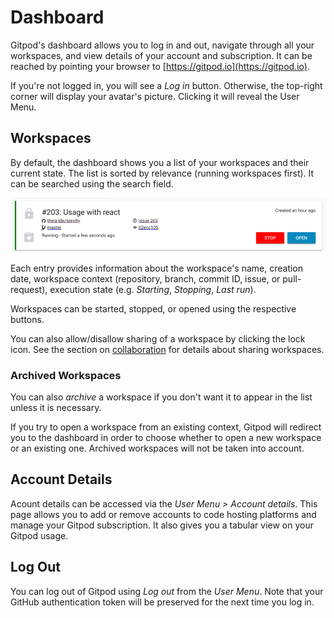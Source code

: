 # Dashboard

Gitpod's dashboard allows you to log in and out, navigate through all your workspaces, and view
details of your account and subscription. It can be reached by pointing your browser to
[https://gitpod.io](https://gitpod.io).

If you're not logged in, you will see a _Log in_ button. Otherwise, the top-right corner will
display your avatar's picture. Clicking it will reveal the User Menu.

## Workspaces

By default, the dashboard shows you a list of your workspaces and their current state. The list is
sorted by relevance (running workspaces first). It can be searched using the search field.

![a workspace entry](images/workspace-entry.png)

Each entry provides information about the workspace's name, creation date, workspace context
(repository, branch, commit ID, issue, or pull-request), execution state (e.g. _Starting_,
_Stopping_, _Last run_).

Workspaces can be started, stopped, or opened using the respective buttons.

You can also allow/disallow sharing of a workspace by clicking the lock icon. See the section on
[collaboration](30_Workspaces.md#shared-workspaces) for details about sharing workspaces.

### Archived Workspaces

You can also _archive_ a workspace if you don't want it to appear in the list unless it is
necessary.

If you try to open a workspace from an existing context, Gitpod will redirect you to the dashboard
in order to choose whether to open a new workspace or an existing one. Archived workspaces will not
be taken into account.

## Account Details

Acount details can be accessed via the _User Menu > Account details_. This page allows you to add or
remove accounts to code hosting platforms and manage your Gitpod subscription. It also gives you a
tabular view on your Gitpod usage.

## Log Out

You can log out of Gitpod using _Log out_ from the _User Menu_. Note that your GitHub authentication
token will be preserved for the next time you log in.
